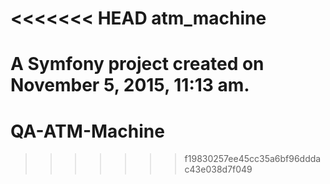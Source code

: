 <<<<<<< HEAD
atm_machine
===========

A Symfony project created on November 5, 2015, 11:13 am.
=======
# QA-ATM-Machine
>>>>>>> f19830257ee45cc35a6bf96dddac43e038d7f049
